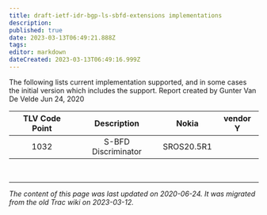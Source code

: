 ```yaml
---
title: draft-ietf-idr-bgp-ls-sbfd-extensions implementations
description: 
published: true
date: 2023-03-13T06:49:21.888Z
tags: 
editor: markdown
dateCreated: 2023-03-13T06:49:16.999Z
---
```


The following lists current implementation supported, and in some cases the initial version which includes the support.
Report created by Gunter Van De Velde Jun 24, 2020 

| TLV Code Point  |    Description                    |      Nokia      |    vendor Y    |
|:---------------:|:---------------------------------:|:---------------:|:--------------:|
|  1032           |  S-BFD Discriminator              |   SROS20.5R1    |                |


&nbsp;
&nbsp;
&nbsp;

---

*The content of this page was last updated on 2020-06-24. It was migrated from the old Trac wiki on 2023-03-12.*